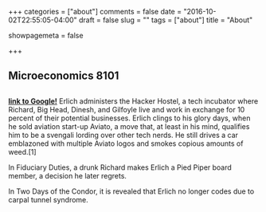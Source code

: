 +++
categories = ["about"]
comments = false
date = "2016-10-02T22:55:05-04:00"
draft = false
slug = ""
tags = ["about"]
title = "About"

showpagemeta = false


+++

## Microeconomics 8101 <h2> 
**[link to Google!](/book.pdf)**
Erlich administers the Hacker Hostel, a tech incubator where Richard, Big Head, Dinesh, and Gilfoyle live and work in exchange for 10 percent of their potential businesses. Erlich clings to his glory days, when he sold aviation start-up Aviato, a move that, at least in his mind, qualifies him to be a svengali lording over other tech nerds. He still drives a car emblazoned with multiple Aviato logos and smokes copious amounts of weed.[1]

In Fiduciary Duties, a drunk Richard makes Erlich a Pied Piper board member, a decision he later regrets.

In Two Days of the Condor, it is revealed that Erlich no longer codes due to carpal tunnel syndrome.

